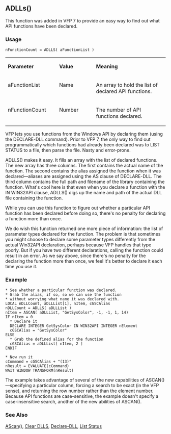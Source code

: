 ## ADLLs()

This function was added in VFP 7 to provide an easy way to find out what API functions have been declared.

### Usage

```foxpro
nFunctionCount = ADLLS( aFunctionList )
```
<table>
<tr>
  <td width="32%" valign="top">
  <p><b>Parameter</b></p>
  </td>
  <td width="23%" valign="top">
  <p><b>Value</b></p>
  </td>
  <td width="45%" valign="top">
  <p><b>Meaning</b></p>
  </td>
 </tr>
<tr>
  <td width="32%" valign="top">
  <p>aFunctionList</p>
  </td>
  <td width="23%" valign="top">
  <p>Name</p>
  </td>
  <td width="45%" valign="top">
  <p>An array to hold the list of declared API functions.</p>
  </td>
 </tr>
<tr>
  <td width="32%" valign="top">
  <p>nFunctionCount</p>
  </td>
  <td width="23%" valign="top">
  <p>Number</p>
  </td>
  <td width="45%" valign="top">
  <p>The number of API functions declared.</p>
  </td>
 </tr>
</table>

VFP lets you use functions from the Windows API by declaring them (using the DECLARE-DLL command). Prior to VFP 7, the only way to find out programmatically which functions had already been declared was to LIST STATUS to a file, then parse the file. Nasty and error-prone.

ADLLS() makes it easy. It fills an array with the list of declared functions. The new array has three columns. The first contains the actual name of the function. The second contains the alias assigned the function when it was declared&mdash;aliases are assigned using the AS clause of DECLARE-DLL. The third column contains the full path and filename of the library containing the function. What's cool here is that even when you declare a function with the IN WIN32API clause, ADLLS() digs up the name and path of the actual DLL file containing the function.

While you can use this function to figure out whether a particular API function has been declared before doing so, there's no penalty for declaring a function more than once.

We do wish this function returned one more piece of information: the list of parameter types declared for the function. The problem is that sometimes you might choose to declare some parameter types differently from the actual Win32API declaration, perhaps because VFP handles that type poorly. But if you have two different declarations, calling the function could result in an error. As we say above, since there's no penalty for the declaring the function more than once, we feel it's better to declare it each time you use it.

### Example

```foxpro
* See whether a particular function was declared.
* Grab the alias, if so, so we can use the function
* without worrying what name it was declared with.
LOCAL nDLLCount, aDLLList[1], nItem, cGSCAlias
nDLLCount = ADLLS( aDLLList )
nItem = ASCAN( aDLLList, "GetSysColor", -1, -1, 1, 14)
IF nItem = 0
  * Declare it
  DECLARE INTEGER GetSysColor IN WIN32API INTEGER nElement
  cGSCAlias = "GetSysColor"
ELSE
  * Grab the defined alias for the function
  cGSCAlias = aDLLList[ nItem, 2 ]
ENDIF

* Now run it
cCommand = cGSCAlias + "(13)"
nResult = EVALUATE(cCommand)
WAIT WINDOW TRANSFORM(nResult)
```

The example takes advantage of several of the new capabilities of ASCAN()&mdash;specifying a particular column, forcing a search to be exact (in the VFP sense), and returning the row number rather than the element number. Because API functions are case-sensitive, the example doesn't specify a case-insensitive search, another of the new abilities of ASCAN().

### See Also

[AScan()](s4g216.md), [Clear DLLS](s4g796.md), [Declare-DLL](s4g281.md), [List Status](s4g111.md)